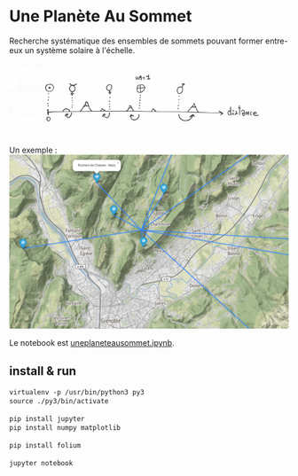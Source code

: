 # Une Planète Au Sommet

Recherche systématique des ensembles de sommets pouvant former entre-eux un système solaire à l'échelle.


![schéma sommet - planète ](./sch_distance_planet.png)


Un exemple :
![schéma sommet - planète ](./screenshot_map_v01.png)


Le notebook est [uneplaneteausommet.ipynb](./uneplaneteausommet.ipynb).


## install & run

    virtualenv -p /usr/bin/python3 py3
    source ./py3/bin/activate
    
    pip install jupyter
    pip install numpy matplotlib

    pip install folium

    jupyter notebook
    
    
## 
